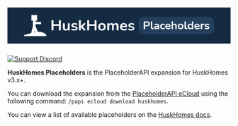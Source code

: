 # [![HuskHomes Banner](images/banner-graphic.png)](https://github.com/WiIIiam278/HuskHomes2)
[![Support Discord](https://img.shields.io/discord/818135932103557162.svg?label=&logo=discord&logoColor=fff&color=7389D8&labelColor=6A7EC2)](https://discord.gg/tVYhJfyDWG)

**HuskHomes Placeholders** is the PlaceholderAPI expansion for HuskHomes v3.x+.

You can download the expansion from the [PlaceholderAPI eCloud](https://api.extendedclip.com/expansions/huskhomes/) using the following command: `/papi ecloud download huskhomes`.

You can view a list of available placeholders on the [HuskHomes docs](https://william278.net/docs/huskhomes/Placeholders).